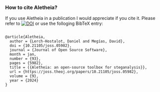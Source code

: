 
### How to cite Aletheia?

If you use Aletheia in a publication I would appreciate if you cite it. Please
refer to [![DOI](https://joss.theoj.org/papers/10.21105/joss.05982/status.svg)](https://doi.org/10.21105/joss.05982)
or use the folloging BibTeX entry:

```

@article{Aletheia,
  author = {Lerch-Hostalot, Daniel and Megías, David},
  doi = {10.21105/joss.05982},
  journal = {Journal of Open Source Software},
  month = jan,
  number = {93},
  pages = {5982},
  title = {{Aletheia: an open-source toolbox for steganalysis}},
  url = {https://joss.theoj.org/papers/10.21105/joss.05982},
  volume = {9},
  year = {2024}
}

```
